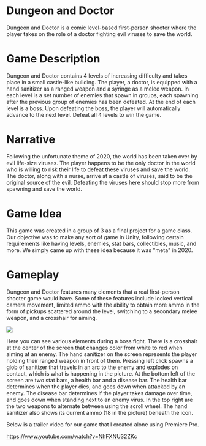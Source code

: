 # Dungeon and Doctor
Dungeon and Doctor is a comic level-based first-person shooter where the player takes on the role of a doctor fighting evil viruses to save the world.

# Game Description
Dungeon and Doctor contains 4 levels of increasing difficulty and takes place in a small castle-like building. The player, a doctor, is equipped with a hand sanitizer as a ranged weapon and a syringe as a melee weapon. In each level is a set number of enemies that spawn in groups, each spawning after the previous group of enemies has been defeated. At the end of each level is a boss. Upon defeating the boss, the player will automatically advance to the next level. Defeat all 4 levels to win the game.

# Narrative
Following the unfortunate theme of 2020, the world has been taken over by evil life-size viruses. The player happens to be the only doctor in the world who is willing to risk their life to defeat these viruses and save the world. The doctor, along with a nurse, arrive at a castle of viruses, said to be the original source of the evil. Defeating the viruses here should stop more from spawning and save the world.

# Game Idea
This game was created in a group of 3 as a final project for a game class. Our objective was to make any sort of game in Unity, following certain requirements like having levels, enemies, stat bars, collectibles, music, and more. We simply came up with these idea because it was "meta" in 2020.

# Gameplay
Dungeon and Doctor features many elements that a real first-person shooter game would have. Some of these features include locked vertical camera movement, limited ammo with the ability to obtain more ammo in the form of pickups scattered around the level, switching to a secondary melee weapon, and a crosshair for aiming.

<img src=./images/image1.png>

Here you can see various elements during a boss fight. There is a crosshair at the center of the screen that changes color from white to red when aiming at an enemy. The hand sanitizer on the screen represents the player holding their ranged weapon in front of them. Pressing left click spawns a glob of sanitizer that travels in an arc to the enemy and explodes on contact, which is what is happening in the picture. At the bottom left of the screen are two stat bars, a health bar and a disease bar. The health bar determines when the player dies, and goes down when attacked by an enemy. The disease bar determines if the player takes damage over time, and goes down when standing next to an enemy virus. In the top right are the two weapons to alternate between using the scroll wheel. The hand sanitizer also shows its current ammo (18 in the picture) beneath the icon.

Below is a trailer video for our game that I created alone using Premiere Pro.

https://www.youtube.com/watch?v=NhFXNU32ZKc
